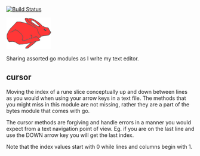 [![Build Status](https://travis-ci.org/gregoryv/red-rabbit.svg)](https://travis-ci.org/gregoryv/red-rabbit)

![](redrabbit.png)

Sharing assorted go modules as I write my text editor.

cursor
------

Moving the index of a rune slice conceptually up and down 
between lines as you would when using your arrow keys in a
text file. The methods that you might miss in this module
are not missing, rather they are a part of the bytes module 
that comes with go.

The cursor methods are forgiving and handle errors in a manner 
you would expect from a text navigation point of view. Eg.
if you are on the last line and use the DOWN arrow key 
you will get the last index.

Note that the index values start with 0 while lines and columns 
begin with 1.
